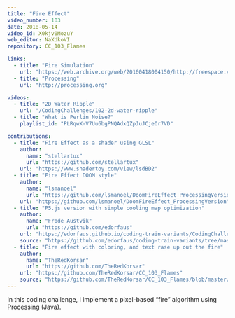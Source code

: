 ```yaml
---
title: "Fire Effect"
video_number: 103
date: 2018-05-14
video_id: X0kjv0MozuY
web_editor: NaXdkoVI
repository: CC_103_Flames

links:
  - title: "Fire Simulation"
    url: "https://web.archive.org/web/20160418004150/http://freespace.virgin.net/hugo.elias/models/m_fire.htm"
  - title: "Processing"
    url: "http://processing.org"

videos:
  - title: "2D Water Ripple"
    url: "/CodingChallenges/102-2d-water-ripple"
  - title: "What is Perlin Noise?"
    playlist_id: "PLRqwX-V7Uu6bgPNQAdxQZpJuJCjeOr7VD"

contributions:
  - title: "Fire Effect as a shader using GLSL"
    author:
      name: "stellartux"
      url: "https://github.com/stellartux"
    url: "https://www.shadertoy.com/view/lsdBD2"
  - title: "Fire Effect DOOM style"
    author:
      name: "lsmanoel"
      url: "https://github.com/lsmanoel/DoomFireEffect_ProcessingVersion"
    url: "https://github.com/lsmanoel/DoomFireEffect_ProcessingVersion"
  - title: "P5.js version with simple cooling map optimization"
    author:
      name: "Frode Austvik"
      url: "https://github.com/edorfaus"
    url: "https://edorfaus.github.io/coding-train-variants/CodingChallenges/CC_103_Flames/P5/"
    source: "https://github.com/edorfaus/coding-train-variants/tree/master/CodingChallenges/CC_103_Flames/P5"
  - title: "Fire effect with coloring, and text rase up out the fire"
    author:
      name: "TheRedKorsar"
      url: "https://github.com/TheRedKorsar"
    url: "https://github.com/TheRedKorsar/CC_103_Flames"
    source: "https://github.com/TheRedKorsar/CC_103_Flames/blob/master/CC_103_Flames.pde"
---
```

In this coding challenge, I implement a pixel-based “fire” algorithm using Processing (Java).
